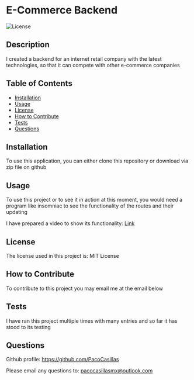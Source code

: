 # E-Commerce Backend

![License](https://img.shields.io/badge/license-MIT%20License-lightblue.svg)

## Description

I created a backend for an internet retail company with the latest technologies, so that it can compete with other e-commerce companies

## Table of Contents

- [Installation](#installation)
- [Usage](#usage)
- [License](#license)
- [How to Contribute](#how-to-contribute)
- [Tests](#tests)
- [Questions](#questions)

## Installation

To use this application, you can either clone this repository or download via zip file on github

## Usage

To use this project or to see it in action at this moment, you would need a program like insomniac to see the functionality of the routes and their updating

I have prepared a video to show its functionality: 
[Link](https://drive.google.com/file/d/1bWBvR2BNRcYk9P8aeK810fm9Ys7vAcdc/view)

## License

The license used in this project is: MIT License

## How to Contribute

To contribute to this project you may email me at the email below

## Tests

I have ran this project multiple times with many entries and so far it has stood to its testing

## Questions

Github profile: https://github.com/PacoCasillas

Please email any questions to: pacocasillasmx@outlook.com